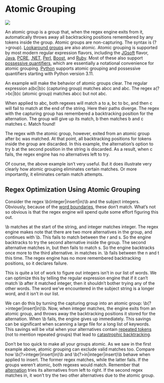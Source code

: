 # Atomic Grouping

![](https://www.regular-expressions.info/img/bulb.png)

An atomic group is a group that, when the regex engine exits from it, automatically throws away all backtracking positions remembered by any tokens inside the group. Atomic groups are non-capturing. The syntax is (?>group). [Lookaround groups](https://www.regular-expressions.info/lookaround.html) are also atomic. Atomic grouping is supported by most modern regular expression flavors, including the [JGsoft](https://www.regular-expressions.info/jgsoft.html) flavor, [Java](https://www.regular-expressions.info/java.html), [PCRE](https://www.regular-expressions.info/pcre.html), [.NET](https://www.regular-expressions.info/dotnet.html), [Perl](https://www.regular-expressions.info/perl.html), [Boost](https://www.regular-expressions.info/boost.html), and [Ruby](https://www.regular-expressions.info/ruby.html). Most of these also support [possessive quantifiers](https://www.regular-expressions.info/possessive.html), which are essentially a notational convenience for atomic grouping. [Python](https://www.regular-expressions.info/python.html) supports atomic grouping and possessive quantifiers starting with Python version 3.11.

An example will make the behavior of atomic groups clear. The regular expression a(bc|b)c (capturing group) matches abcc and abc. The regex a(?>bc|b)c (atomic group) matches abcc but not abc.

When applied to abc, both regexes will match a to a, bc to bc, and then c will fail to match at the end of the string. Here their paths diverge. The regex with the capturing group has remembered a backtracking position for the alternation. The group will give up its match, b then matches b and c matches c. Match found!

The regex with the atomic group, however, exited from an atomic group after bc was matched. At that point, all backtracking positions for tokens inside the group are discarded. In this example, the alternation’s option to try b at the second position in the string is discarded. As a result, when c fails, the regex engine has no alternatives left to try.

Of course, the above example isn’t very useful. But it does illustrate very clearly how atomic grouping eliminates certain matches. Or more importantly, it eliminates certain match attempts.

## Regex Optimization Using Atomic Grouping

Consider the regex \b(integer|insert|in)\b and the subject integers. Obviously, because of the [word boundaries](https://www.regular-expressions.info/wordboundaries.html), these don’t match. What’s not so obvious is that the regex engine will spend quite some effort figuring this out.

\b matches at the start of the string, and integer matches integer. The regex engine makes note that there are two more alternatives in the group, and continues with \b. This fails to match between the r and s. So the engine backtracks to try the second alternative inside the group. The second alternative matches in, but then fails to match s. So the engine backtracks once more to the third alternative. in matches in. \b fails between the n and t this time. The regex engine has no more remembered backtracking positions, so it declares failure.

This is quite a lot of work to figure out integers isn’t in our list of words. We can optimize this by telling the regular expression engine that if it can’t match \b after it matched integer, then it shouldn’t bother trying any of the other words. The word we’ve encountered in the subject string is a longer word, and it isn’t in our list.

We can do this by turning the capturing group into an atomic group: \b(?>integer|insert|in)\b. Now, when integer matches, the engine exits from an atomic group, and throws away the backtracking positions it stored for the alternation. When \b fails, the engine gives up immediately. This savings can be significant when scanning a large file for a long list of keywords. This savings will be vital when your alternatives contain [repeated tokens](https://www.regular-expressions.info/repeat.html) (not to mention repeated groups) that lead to [catastrophic backtracking](https://www.regular-expressions.info/catastrophic.html).

Don’t be too quick to make all your groups atomic. As we saw in the first example above, atomic grouping can exclude valid matches too. Compare how \b(?>integer|insert|in)\b and \b(?>in|integer|insert)\b behave when applied to insert. The former regex matches, while the latter fails. If the groups weren’t atomic, both regexes would match. Remember that [alternation](https://www.regular-expressions.info/alternation.html) tries its alternatives from left to right. If the second regex matches in, it won’t try the two other alternatives due to the atomic group.